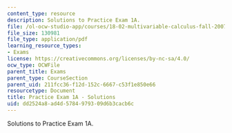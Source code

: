 ```yaml
---
content_type: resource
description: Solutions to Practice Exam 1A.
file: /ol-ocw-studio-app/courses/18-02-multivariable-calculus-fall-2007/dd2524a8ad4d5784979309d6b3cacb6c_prac1asol.pdf
file_size: 130981
file_type: application/pdf
learning_resource_types:
- Exams
license: https://creativecommons.org/licenses/by-nc-sa/4.0/
ocw_type: OCWFile
parent_title: Exams
parent_type: CourseSection
parent_uid: 211fcc36-f12d-152c-6667-c53f1e850e66
resourcetype: Document
title: Practice Exam 1A - Solutions
uid: dd2524a8-ad4d-5784-9793-09d6b3cacb6c
---
```

Solutions to Practice Exam 1A.